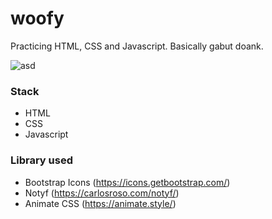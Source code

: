# woofy

Practicing HTML, CSS and Javascript. Basically gabut doank.

![asd](https://i.imgur.com/zN1ykWG.gif)

### Stack

- HTML
- CSS
- Javascript

### Library used

- Bootstrap Icons (https://icons.getbootstrap.com/)
- Notyf (https://carlosroso.com/notyf/)
- Animate CSS (https://animate.style/)